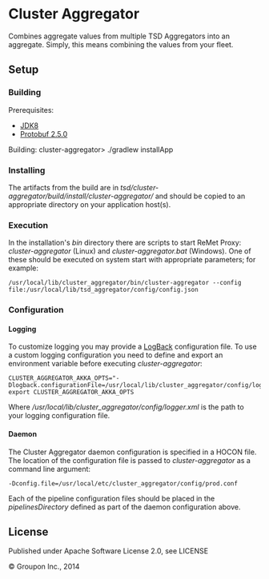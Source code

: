 Cluster Aggregator
==================

Combines aggregate values from multiple TSD Aggregators into an aggregate.  Simply,
this means combining the values from your fleet.


Setup
-----

### Building ###

Prerequisites:
* [JDK8](http://www.oracle.com/technetwork/java/javase/downloads/jdk8-downloads-2133151.html)
* [Protobuf 2.5.0](https://code.google.com/p/protobuf/downloads/list)

Building:
    cluster-aggregator> ./gradlew installApp

### Installing ###

The artifacts from the build are in *tsd/cluster-aggregator/build/install/cluster-aggregator/* and should be copied to an appropriate directory on your application host(s).

### Execution ###

In the installation's *bin* directory there are scripts to start ReMet Proxy: *cluster-aggregator* (Linux) and *cluster-aggregator.bat* (Windows).  One of these should be executed on system start with appropriate parameters; for example:

    /usr/local/lib/cluster_aggregator/bin/cluster-aggregator --config file:/usr/local/lib/tsd_aggregator/config/config.json

### Configuration ###

#### Logging ####

To customize logging you may provide a [LogBack](http://logback.qos.ch/) configuration file.  To use a custom logging configuration you need to define and export an environment variable before executing *cluster-aggregator*:

    CLUSTER_AGGREGATOR_AKKA_OPTS="-Dlogback.configurationFile=/usr/local/lib/cluster_aggregator/config/logger.xml"
    export CLUSTER_AGGREGATOR_AKKA_OPTS

Where */usr/local/lib/cluster_aggregator/config/logger.xml* is the path to your logging configuration file.

#### Daemon ####

The Cluster Aggregator daemon configuration is specified in a HOCON file.  The location of the configuration file is 
passed to *cluster-aggregator* as a command line argument:

    -Dconfig.file=/usr/local/etc/cluster_aggregator/config/prod.conf

Each of the pipeline configuration files should be placed in the *pipelinesDirectory* defined as part of the daemon configuration above.

License
-------

Published under Apache Software License 2.0, see LICENSE

&copy; Groupon Inc., 2014
